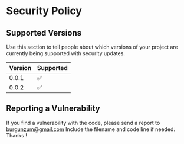 # Security Policy

## Supported Versions

Use this section to tell people about which versions of your project are
currently being supported with security updates.

| Version | Supported          |
| ------- | ------------------ |
| 0.0.1   | :white_check_mark: |
| 0.0.2   | :white_check_mark:                |


## Reporting a Vulnerability

If you find a vulnerability with the code, please send a report to burgunzum@gmail.com
Include the filename and code line if needed. Thanks !
